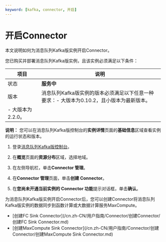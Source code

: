 ```yaml
---
keyword: [kafka, connector, 开启]
---
```


# 开启Connector

本文说明如何为消息队列Kafka版实例开启Connector。

您已购买并部署消息队列Kafka版实例，且该实例必须满足以下条件：

|项目|说明|
|--|--|
|状态|**服务中**|
|版本|消息队列Kafka版实例的版本必须满足以下任意一种要求：-   大版本为0.10.2，且小版本为最新版本。
-   大版本为2.2.0。 |

**说明：** 您可以在消息队列Kafka版控制台的**实例详情**页面的**基础信息**区域查看实例的运行状态和版本。

1.  登录[消息队列Kafka版控制台](https://kafka.console.aliyun.com/?spm=a2c4g.11186623.2.22.6bf72638IfKzDm)。

2.  在**概览**页面的**资源分布**区域，选择地域。

3.  在左侧导航栏，单击**Connector 管理**。

4.  在**Connector 管理**页面，单击**创建 Connector**。

5.  在**您尚未开通当前实例的 Connector 功能**提示对话框，单击**确认**。


为消息队列Kafka版实例开启Connector后，您可以创建Connector将消息队列Kafka版实例的数据同步到函数计算或大数据计算服务MaxCompute。

-   [创建FC Sink Connector](/cn.zh-CN/用户指南/Connector/创建Connector/创建FC Sink Connector.md)
-   [创建MaxCompute Sink Connector](/cn.zh-CN/用户指南/Connector/创建Connector/创建MaxCompute Sink Connector.md)

